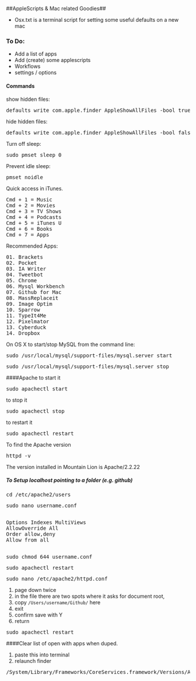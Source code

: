##AppleScripts & Mac related Goodies##

+ Osx.txt is a terminal script for setting some useful defaults on a new mac


### To Do: ###
+ Add a list of apps
+ Add (create) some applescripts
+ Workflows
+ settings / options



#### Commands ####

show hidden files:
<pre>defaults write com.apple.finder AppleShowAllFiles -bool true</pre>
hide hidden files:
<pre>defaults write com.apple.finder AppleShowAllFiles -bool false</pre>
Turn off sleep:
<pre>sudo pmset sleep 0</pre>
Prevent idle sleep:
<pre>pmset noidle</pre>
Quick access in iTunes.
<pre>
Cmd + 1 = Music
Cmd + 2 = Movies
Cmd + 3 = TV Shows
Cmd + 4 = Podcasts
Cmd + 5 = iTunes U
Cmd + 6 = Books
Cmd + 7 = Apps
</pre>
Recommended Apps:
<pre>
01. Brackets
02. Pocket
03. IA Writer
04. Tweetbot
05. Chrome
06. Mysql Workbench
07. Github for Mac
08. MassReplaceit
09. Image Optim
10. Sparrow
11. TypeIt4Me
12. Pixelmator
13. Cyberduck
14. Dropbox
</pre>

On OS X to start/stop MySQL from the command line:
<pre>
sudo /usr/local/mysql/support-files/mysql.server start
</pre>

<pre>
sudo /usr/local/mysql/support-files/mysql.server stop
</pre>


####Apache
to start it
<pre>
sudo apachectl start
</pre>
to stop it
<pre>
sudo apachectl stop
</pre>
to restart it
<pre>
sudo apachectl restart
</pre>
To find the Apache version
<pre>
httpd -v
</pre>
The version installed in Mountain Lion is Apache/2.2.22

##### To Setup localhost pointing to a folder (e.g. github)
<pre>cd /etc/apache2/users</pre>
<pre>sudo nano username.conf</pre>
<pre><Directory "/Users/username/Github/">
Options Indexes MultiViews
AllowOverride All
Order allow,deny
Allow from all
</Directory>
</pre>
<pre>sudo chmod 644 username.conf</pre>
<pre>sudo apachectl restart</pre>
<pre>sudo nano /etc/apache2/httpd.conf</pre>
1. page down twice
2. in the file there are two spots where it asks for document root, 
3. copy `/Users/username/Github/` here
4. exit
5. confirm save with Y
6. return

<pre>sudo apachectl restart</pre>

####Clear list of open with apps when duped.
1. paste this into terminal
2. relaunch finder
<pre>
/System/Library/Frameworks/CoreServices.framework/Versions/A/Frameworks/LaunchServices.framework/Versions/A/Support/lsregister -kill -r -domain local -domain system -domain user  
</pre>
